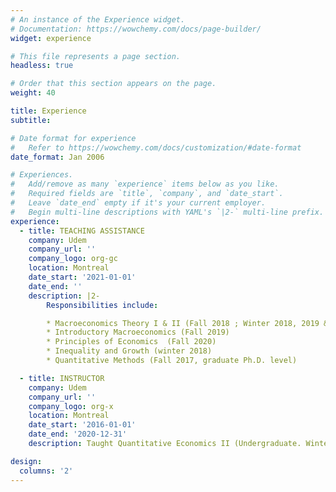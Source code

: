 ```yaml
---
# An instance of the Experience widget.
# Documentation: https://wowchemy.com/docs/page-builder/
widget: experience

# This file represents a page section.
headless: true

# Order that this section appears on the page.
weight: 40

title: Experience
subtitle:

# Date format for experience
#   Refer to https://wowchemy.com/docs/customization/#date-format
date_format: Jan 2006

# Experiences.
#   Add/remove as many `experience` items below as you like.
#   Required fields are `title`, `company`, and `date_start`.
#   Leave `date_end` empty if it's your current employer.
#   Begin multi-line descriptions with YAML's `|2-` multi-line prefix.
experience:
  - title: TEACHING ASSISTANCE
    company: Udem
    company_url: ''
    company_logo: org-gc
    location: Montreal
    date_start: '2021-01-01'
    date_end: ''
    description: |2-
        Responsibilities include:

        * Macroeconomics Theory I & II (Fall 2018 ; Winter 2018, 2019 & 2020)
        * Introductory Macroeconomics (Fall 2019)
        * Principles of Economics  (Fall 2020)
        * Inequality and Growth (winter 2018)
        * Quantitative Methods (Fall 2017, graduate Ph.D. level)

  - title: INSTRUCTOR
    company: Udem
    company_url: ''
    company_logo: org-x
    location: Montreal
    date_start: '2016-01-01'
    date_end: '2020-12-31'
    description: Taught Quantitative Economics II (Undergraduate. Winter 2018, 2020 & 2021 ; Fall 2019 & 2020)

design:
  columns: '2'
---
```

